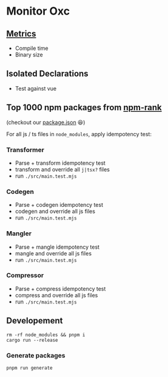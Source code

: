 # Monitor Oxc

## [Metrics](https://oxc-project.github.io/monitor-oxc/metrics)

* Compile time
* Binary size

## Isolated Declarations

* Test against vue

## Top 1000 npm packages from [npm-rank](https://github.com/LeoDog896/npm-rank)

(checkout our [package.json](https://github.com/oxc-project/monitor-oxc/blob/main/package.json) 😆)

For all js / ts files in `node_modules`, apply idempotency test:

### Transformer

* Parse + transform idempotency test
* transform and override all `j|tsx?` files
* run `./src/main.test.mjs`

### Codegen

* Parse + codegen idempotency test
* codegen and override all js files
* run `./src/main.test.mjs`

### Mangler

* Parse + mangle idempotency test
* mangle and override all js files
* run `./src/main.test.mjs`

### Compressor

* Parse + compress idempotency test
* compress and override all js files
* run `./src/main.test.mjs`

## Developement

```
rm -rf node_modules && pnpm i
cargo run --release
```

### Generate packages

```bash
pnpm run generate
```
